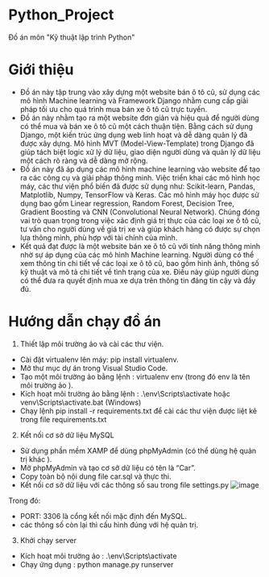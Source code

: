# Python_Project
Đồ án môn "Kỹ thuật lập trình Python"
# Giới thiệu
- Đồ án này tập trung vào xây dựng một website bán ô tô cũ, sử dụng các mô hình Machine learning và Framework Django nhằm cung cấp giải pháp tối ưu cho quá trình mua bán xe ô tô cũ trực tuyến.
- Đồ án này nhằm tạo ra một website đơn giản và hiệu quả để người dùng có thể mua và bán xe ô tô cũ một cách thuận tiện. Bằng cách sử dụng Django, một kiến trúc ứng dụng web linh hoạt và dễ dàng quản lý đã được xây dựng. Mô hình MVT (Model-View-Template) trong Django đã giúp tách biệt logic xử lý dữ liệu, giao diện người dùng và quản lý dữ liệu một cách rõ ràng và dễ dàng mở rộng.
- Đồ án này đã áp dụng các mô hình machine learning vào website để tạo ra các công cụ và giải pháp thông minh. Việc triển khai các mô hình học máy, các thư viện phổ biến đã được sử dụng như: Scikit-learn, Pandas, Matplotlib, Numpy, TensorFlow và Keras. Các mô hình máy học được sử dụng bao gồm Linear regression, Random Forest, Decision Tree, Gradient Boosting và CNN (Convolutional Neural Network). Chúng đóng vai trò quan trọng trong việc xác định giá trị thực của các loại xe ô tô cũ, tư vấn cho người dùng về giá trị xe và giúp khách hàng có được sự chọn lựa thông minh, phù hợp với tài chính của mình.
- Kết quả đạt được là một website bán xe ô tô cũ với tính năng thông minh nhờ sự áp dụng của các mô hình Machine learning. Người dùng có thể xem thông tin chi tiết về các loại xe ô tô cũ, bao gồm hình ảnh, thông số kỹ thuật và mô tả chi tiết về tình trạng của xe. Điều này giúp người dùng có thể đưa ra quyết định mua xe dựa trên thông tin đáng tin cậy và đầy đủ. 
# Hướng dẫn chạy đồ án
1. Thiết lập môi trường ảo và cài các thư viện.
- Cài đặt virtualenv lên máy: pip install virtualenv.
- Mở thư mục dự án trong Visual Studio Code.
- Tạo một môi trường ảo bằng lệnh : virtualenv env (trong đó env là tên môi trường ảo ).
- Kích hoạt môi trường ảo bằng lệnh : .\env\Scripts\activate hoặc venv\Scripts\activate.bat   (Windows)
- Chạy lệnh pip install -r requirements.txt  để cài các thư viện được liệt kê trong file requirements.txt
2. Kết nối cơ sở dữ liệu MySQL
- Sử dụng phần mềm XAMP để dùng phpMyAdmin (có thể dùng hệ quản trị khác ).
- Mở phpMyAdmin và tạo cơ sở dữ liệu có tên là “Car”.
- Copy toàn bộ nội dung file car.sql và thực thi.
- Kết nối cơ sở dữ liệu với các thông số sau trong file settings.py 
 ![image](https://github.com/chuongprg-it/Website-Selling-used-cars-with-machine-learning-application/assets/130327266/cf2bfde0-9dd3-4a59-aa93-2d6c15686159)

Trong đó: 
+ PORT: 3306 là cổng kết nối mặc định đến MySQL.
+ các thông số còn lại thì cấu hình đúng với hệ quản trị.
3. Khởi chạy server
- Kích hoạt môi trường ảo : .\env\Scripts\activate
- Chạy ứng dụng : python manage.py runserver

